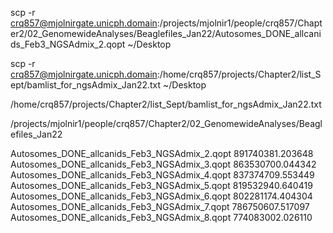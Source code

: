 
scp -r crq857@mjolnirgate.unicph.domain:/projects/mjolnir1/people/crq857/Chapter2/02_GenomewideAnalyses/Beaglefiles_Jan22/Autosomes_DONE_allcanids_Feb3_NGSAdmix_2.qopt ~/Desktop


scp -r crq857@mjolnirgate.unicph.domain:/home/crq857/projects/Chapter2/list_Sept/bamlist_for_ngsAdmix_Jan22.txt ~/Desktop

/home/crq857/projects/Chapter2/list_Sept/bamlist_for_ngsAdmix_Jan22.txt


/projects/mjolnir1/people/crq857/Chapter2/02_GenomewideAnalyses/Beaglefiles_Jan22

Autosomes_DONE_allcanids_Feb3_NGSAdmix_2.qopt 891740381.203648
Autosomes_DONE_allcanids_Feb3_NGSAdmix_3.qopt 863530700.044342
Autosomes_DONE_allcanids_Feb3_NGSAdmix_4.qopt 837374709.553449
Autosomes_DONE_allcanids_Feb3_NGSAdmix_5.qopt 819532940.640419
Autosomes_DONE_allcanids_Feb3_NGSAdmix_6.qopt 802281174.404304
Autosomes_DONE_allcanids_Feb3_NGSAdmix_7.qopt 786750607.517097
Autosomes_DONE_allcanids_Feb3_NGSAdmix_8.qopt 774083002.026110





